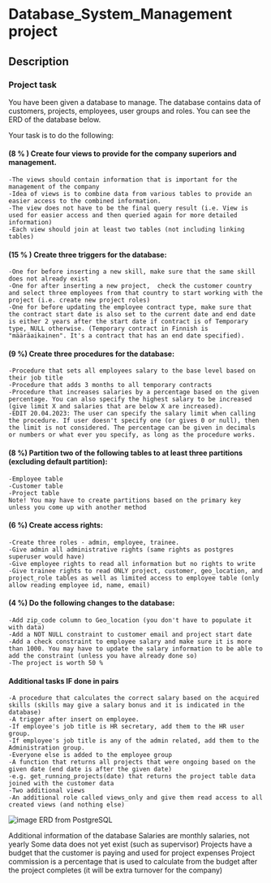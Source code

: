 # Database_System_Management project


## Description
  ### Project task
You have been given a database to manage. The database contains data of customers, projects, employees, user groups and roles.  You can see the ERD of the database below.

Your task is to do the following:

#### (8 % ) Create four views to provide for the company superiors and management.
    -The views should contain information that is important for the management of the company
    -Idea of views is to combine data from various tables to provide an easier access to the combined information. 
    -The view does not have to be the final query result (i.e. View is used for easier access and then queried again for more detailed information)
    -Each view should join at least two tables (not including linking tables)
#### (15 % ) Create three triggers for the database:
    -One for before inserting a new skill, make sure that the same skill does not already exist
    -One for after inserting a new project,  check the customer country and select three employees from that country to start working with the project (i.e. create new project roles)
    -One for before updating the employee contract type, make sure that the contract start date is also set to the current date and end date is either 2 years after the start date if contract is of Temporary type, NULL otherwise. (Temporary contract in Finnish is "määräaikainen". It's a contract that has an end date specified).
#### (9 %) Create three procedures for the database:
    -Procedure that sets all employees salary to the base level based on their job title
    -Procedure that adds 3 months to all temporary contracts
    -Procedure that increases salaries by a percentage based on the given percentage. You can also specify the highest salary to be increased (give limit X and salaries that are below X are increased).
    -EDIT 20.04.2023: The user can specify the salary limit when calling the procedure. If user doesn't specify one (or gives 0 or null), then the limit is not considered. The percentage can be given in decimals or numbers or what ever you specify, as long as the procedure works.
#### (8 %) Partition two of the following tables to at least three partitions (excluding default partition):
    -Employee table
    -Customer table
    -Project table
    Note! You may have to create partitions based on the primary key unless you come up with another method
#### (6 %) Create access rights:
    -Create three roles - admin, employee, trainee.
    -Give admin all administrative rights (same rights as postgres superuser would have)
    -Give employee rights to read all information but no rights to write
    -Give trainee rights to read ONLY project, customer, geo_location, and project_role tables as well as limited access to employee table (only allow reading employee id, name, email)
#### (4 %) Do the following changes to the database:
    -Add zip_code column to Geo_location (you don't have to populate it with data)
    -Add a NOT NULL constraint to customer email and project start date
    -Add a check constraint to employee salary and make sure it is more than 1000. You may have to update the salary information to be able to add the constraint (unless you have already done so)
    -The project is worth 50 % 



#### Additional tasks IF done in pairs
    -A procedure that calculates the correct salary based on the acquired skills (skills may give a salary bonus and it is indicated in the database)
    -A trigger after insert on employee. 
    -If employee's job title is HR secretary, add them to the HR user group.
    -If employee's job title is any of the admin related, add them to the Administration group.
    -Everyone else is added to the employee group
    -A function that returns all projects that were ongoing based on the given date (end date is after the given date) 
    -e.g. get_running_projects(date) that returns the project table data joined with the customer data
    -Two additional views
    -An additional role called views_only and give them read access to all created views (and nothing else)



![image](https://github.com/AlluNatu/Database_System_Management_Project/blob/main/project%20erd.png?raw=true)
ERD from PostgreSQL



Additional information of the database
Salaries are monthly salaries, not yearly
Some data does not yet exist (such as supervisor)
Projects have a budget that the customer is paying and used for project expenses
Project commission is a percentage that is used to calculate from the budget after the project completes (it will be extra turnover for the company)
